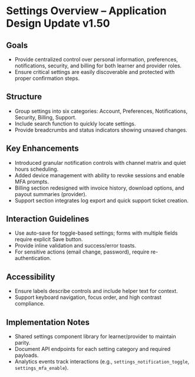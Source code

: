 # Settings Overview – Application Design Update v1.50

## Goals
- Provide centralized control over personal information, preferences, notifications, security, and billing for both learner and provider roles.
- Ensure critical settings are easily discoverable and protected with proper confirmation steps.

## Structure
- Group settings into six categories: Account, Preferences, Notifications, Security, Billing, Support.
- Include search function to quickly locate settings.
- Provide breadcrumbs and status indicators showing unsaved changes.

## Key Enhancements
- Introduced granular notification controls with channel matrix and quiet hours scheduling.
- Added device management with ability to revoke sessions and enable MFA prompts.
- Billing section redesigned with invoice history, download options, and payout summaries (provider).
- Support section integrates log export and quick support ticket creation.

## Interaction Guidelines
- Use auto-save for toggle-based settings; forms with multiple fields require explicit Save button.
- Provide inline validation and success/error toasts.
- For sensitive actions (email change, password), require re-authentication.

## Accessibility
- Ensure labels describe controls and include helper text for context.
- Support keyboard navigation, focus order, and high contrast compliance.

## Implementation Notes
- Shared settings component library for learner/provider to maintain parity.
- Document API endpoints for each setting category and required payloads.
- Analytics events track interactions (e.g., `settings_notification_toggle`, `settings_mfa_enable`).
